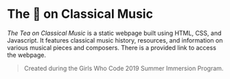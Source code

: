 # The :tea: on Classical Music
 
*The Tea on Classical Music* is a static webpage built using HTML, CSS, and Javascript. It features classical music history, resources, and information on various musical pieces and composers. There is a provided link to access the webpage.

> Created during the Girls Who Code 2019 Summer Immersion Program.
